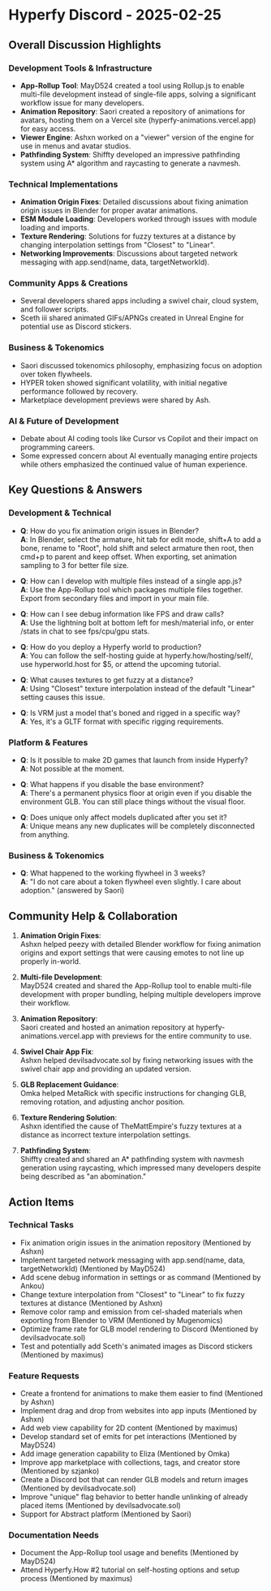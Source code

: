 # Hyperfy Discord - 2025-02-25

## Overall Discussion Highlights

### Development Tools & Infrastructure
- **App-Rollup Tool**: MayD524 created a tool using Rollup.js to enable multi-file development instead of single-file apps, solving a significant workflow issue for many developers.
- **Animation Repository**: Saori created a repository of animations for avatars, hosting them on a Vercel site (hyperfy-animations.vercel.app) for easy access.
- **Viewer Engine**: Ashxn worked on a "viewer" version of the engine for use in menus and avatar studios.
- **Pathfinding System**: Shiffty developed an impressive pathfinding system using A* algorithm and raycasting to generate a navmesh.

### Technical Implementations
- **Animation Origin Fixes**: Detailed discussions about fixing animation origin issues in Blender for proper avatar animations.
- **ESM Module Loading**: Developers worked through issues with module loading and imports.
- **Texture Rendering**: Solutions for fuzzy textures at a distance by changing interpolation settings from "Closest" to "Linear".
- **Networking Improvements**: Discussions about targeted network messaging with app.send(name, data, targetNetworkId).

### Community Apps & Creations
- Several developers shared apps including a swivel chair, cloud system, and follower scripts.
- Sceth iii shared animated GIFs/APNGs created in Unreal Engine for potential use as Discord stickers.

### Business & Tokenomics
- Saori discussed tokenomics philosophy, emphasizing focus on adoption over token flywheels.
- HYPER token showed significant volatility, with initial negative performance followed by recovery.
- Marketplace development previews were shared by Ash.

### AI & Future of Development
- Debate about AI coding tools like Cursor vs Copilot and their impact on programming careers.
- Some expressed concern about AI eventually managing entire projects while others emphasized the continued value of human experience.

## Key Questions & Answers

### Development & Technical
- **Q**: How do you fix animation origin issues in Blender?  
  **A**: In Blender, select the armature, hit tab for edit mode, shift+A to add a bone, rename to "Root", hold shift and select armature then root, then cmd+p to parent and keep offset. When exporting, set animation sampling to 3 for better file size.

- **Q**: How can I develop with multiple files instead of a single app.js?  
  **A**: Use the App-Rollup tool which packages multiple files together. Export from secondary files and import in your main file.

- **Q**: How can I see debug information like FPS and draw calls?  
  **A**: Use the lightning bolt at bottom left for mesh/material info, or enter /stats in chat to see fps/cpu/gpu stats.

- **Q**: How do you deploy a Hyperfy world to production?  
  **A**: You can follow the self-hosting guide at hyperfy.how/hosting/self/, use hyperworld.host for $5, or attend the upcoming tutorial.

- **Q**: What causes textures to get fuzzy at a distance?  
  **A**: Using "Closest" texture interpolation instead of the default "Linear" setting causes this issue.

- **Q**: Is VRM just a model that's boned and rigged in a specific way?  
  **A**: Yes, it's a GLTF format with specific rigging requirements.

### Platform & Features
- **Q**: Is it possible to make 2D games that launch from inside Hyperfy?  
  **A**: Not possible at the moment.

- **Q**: What happens if you disable the base environment?  
  **A**: There's a permanent physics floor at origin even if you disable the environment GLB. You can still place things without the visual floor.

- **Q**: Does unique only affect models duplicated after you set it?  
  **A**: Unique means any new duplicates will be completely disconnected from anything.

### Business & Tokenomics
- **Q**: What happened to the working flywheel in 3 weeks?  
  **A**: "I do not care about a token flywheel even slightly. I care about adoption." (answered by Saori)

## Community Help & Collaboration

1. **Animation Origin Fixes**:  
   Ashxn helped peezy with detailed Blender workflow for fixing animation origins and export settings that were causing emotes to not line up properly in-world.

2. **Multi-file Development**:  
   MayD524 created and shared the App-Rollup tool to enable multi-file development with proper bundling, helping multiple developers improve their workflow.

3. **Animation Repository**:  
   Saori created and hosted an animation repository at hyperfy-animations.vercel.app with previews for the entire community to use.

4. **Swivel Chair App Fix**:  
   Ashxn helped devilsadvocate.sol by fixing networking issues with the swivel chair app and providing an updated version.

5. **GLB Replacement Guidance**:  
   Omka helped MetaRick with specific instructions for changing GLB, removing rotation, and adjusting anchor position.

6. **Texture Rendering Solution**:  
   Ashxn identified the cause of TheMattEmpire's fuzzy textures at a distance as incorrect texture interpolation settings.

7. **Pathfinding System**:  
   Shiffty created and shared an A* pathfinding system with navmesh generation using raycasting, which impressed many developers despite being described as "an abomination."

## Action Items

### Technical Tasks
- Fix animation origin issues in the animation repository (Mentioned by Ashxn)
- Implement targeted network messaging with app.send(name, data, targetNetworkId) (Mentioned by MayD524)
- Add scene debug information in settings or as command (Mentioned by Ankou)
- Change texture interpolation from "Closest" to "Linear" to fix fuzzy textures at distance (Mentioned by Ashxn)
- Remove color ramp and emission from cel-shaded materials when exporting from Blender to VRM (Mentioned by Mugenomics)
- Optimize frame rate for GLB model rendering to Discord (Mentioned by devilsadvocate.sol)
- Test and potentially add Sceth's animated images as Discord stickers (Mentioned by maximus)

### Feature Requests
- Create a frontend for animations to make them easier to find (Mentioned by Ashxn)
- Implement drag and drop from websites into app inputs (Mentioned by Ashxn)
- Add web view capability for 2D content (Mentioned by maximus)
- Develop standard set of emits for pet interactions (Mentioned by MayD524)
- Add image generation capability to Eliza (Mentioned by Omka)
- Improve app marketplace with collections, tags, and creator store (Mentioned by szjanko)
- Create a Discord bot that can render GLB models and return images (Mentioned by devilsadvocate.sol)
- Improve "unique" flag behavior to better handle unlinking of already placed items (Mentioned by devilsadvocate.sol)
- Support for Abstract platform (Mentioned by Saori)

### Documentation Needs
- Document the App-Rollup tool usage and benefits (Mentioned by MayD524)
- Attend Hyperfy.How #2 tutorial on self-hosting options and setup process (Mentioned by maximus)